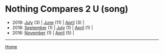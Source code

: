 # Nothing Compares 2 U (song)

  * 2019: 
      [July](./nothing-compares-2-u-song-2019-07.md) (3) | 
      [June](./nothing-compares-2-u-song-2019-06.md) (11) | 
      [April](./nothing-compares-2-u-song-2019-04.md) (3) | 
  * 2018: 
      [September](./nothing-compares-2-u-song-2018-09.md) (1) | 
      [July](./nothing-compares-2-u-song-2018-07.md) (1) | 
      [April](./nothing-compares-2-u-song-2018-04.md) (1) | 
  * 2016: 
      [November](./nothing-compares-2-u-song-2016-11.md) (1) | 
      [April](./nothing-compares-2-u-song-2016-04.md) (5) | 

----

[Home](../)
